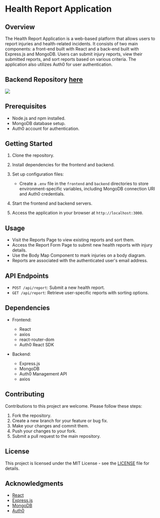# Health Report Application

## Overview

The Health Report Application is a web-based platform that allows users to report injuries and health-related incidents. It consists of two main components: a front-end built with React and a back-end built with Express.js and MongoDB. Users can submit injury reports, view their submitted reports, and sort reports based on various criteria. The application also utilizes Auth0 for user authentication.

## Backend Repository [here](https://github.com/RJ025/An-Injury-tracking-system---backend)



![](https://github.com/shivankkunwar/Healthy-Report-UI/blob/main/report.gif)
## Prerequisites

- Node.js and npm installed.
- MongoDB database setup.
- Auth0 account for authentication.

## Getting Started

1. Clone the repository.

2. Install dependencies for the frontend and backend.

3. Set up configuration files:
   - Create a `.env` file in the `frontend` and `backend` directories to store environment-specific variables, including MongoDB connection URI and Auth0 credentials.

4. Start the frontend and backend servers.

5. Access the application in your browser at `http://localhost:3000`.

## Usage

- Visit the Reports Page to view existing reports and sort them.
- Access the Report Form Page to submit new health reports with injury details.
- Use the Body Map Component to mark injuries on a body diagram.
- Reports are associated with the authenticated user's email address.

## API Endpoints

- `POST /api/report`: Submit a new health report.
- `GET /api/report`: Retrieve user-specific reports with sorting options.

## Dependencies

- Frontend:
  - React
  - axios
  - react-router-dom
  - Auth0 React SDK

- Backend:
  - Express.js
  - MongoDB
  - Auth0 Management API
  - axios

## Contributing

Contributions to this project are welcome. Please follow these steps:
1. Fork the repository.
2. Create a new branch for your feature or bug fix.
3. Make your changes and commit them.
4. Push your changes to your fork.
5. Submit a pull request to the main repository.

## License

This project is licensed under the MIT License - see the [LICENSE](LICENSE) file for details.

## Acknowledgments

- [React](https://reactjs.org/)
- [Express.js](https://expressjs.com/)
- [MongoDB](https://www.mongodb.com/)
- [Auth0](https://auth0.com/)
